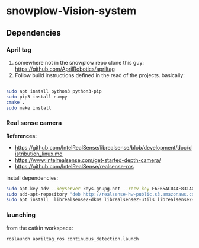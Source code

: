# snowplow-Vision-system

## Dependencies

### April tag

1. somewhere not in the snowplow repo clone this guy: https://github.com/AprilRobotics/apriltag
2. Follow build instructions defined in the read of the projects.
basically:

```bash

sudo apt install python3 python3-pip
sudo pip3 install numpy
cmake .
sudo make install
```

### Real sense camera

**References:**
- https://github.com/IntelRealSense/librealsense/blob/development/doc/distribution_linux.md
- https://www.intelrealsense.com/get-started-depth-camera/
- https://github.com/IntelRealSense/realsense-ros


install dependencies:

```bash
sudo apt-key adv --keyserver keys.gnupg.net --recv-key F6E65AC044F831AC80A06380C8B3A55A6F3EFCDE || sudo apt-key adv --keyserver hkp://keyserver.ubuntu.com:80 --recv-key
sudo add-apt-repository "deb http://realsense-hw-public.s3.amazonaws.com/Debian/apt-repo bionic main" -u
sudo apt install  librealsense2-dkms librealsense2-utils librealsense2-dev librealsense2-dbg ros-melodic-ddynamic-reconfigure

```


### launching

from the catkin workspace:
```
roslaunch apriltag_ros continuous_detection.launch
```
